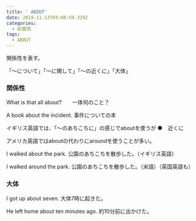 ```yaml
---
title: ' ABOUT'
date: 2019-11-13T03:08:59.319Z
categories:
  - 前置詞
tags:
  - ABOUT
---
```

関係性を表す。　
 
「～について」「～に関して」「～の近くに」「大体」
 


### 関係性
 What is that all about?　　一体何のこと？
 
A book about the incident.  事件についての本
 

イギリス英語では、「～のあちこちに」の感じでaboutを使うが
 ●　近くに
 
アメリカ英語ではaboutの代わりにaroundを使うことが多い。
 
I walked about the park.  公園のあちこちを散歩した。（イギリス英語）
 
I walked around the park. 公園のあちこちを散歩した。（米語）（英国英語も）
 

### 大体
 I got up about seven.  大体7時に起きた。
 
He left home about ten minutes ago. 約10分前に出かけた。
 
